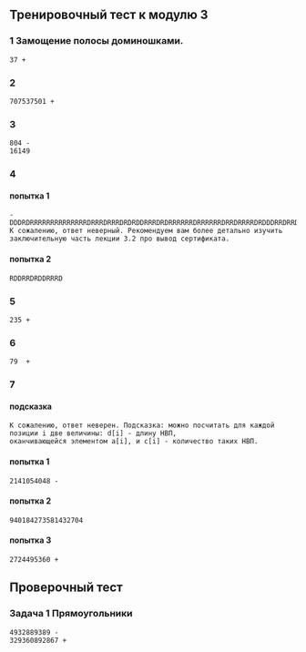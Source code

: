 
## Тренировочный тест к модулю 3

### 1 Замощение полосы доминошками. 
    37 +
### 2  
    707537501 +
### 3
    804 -
    16149
### 4
#### попытка 1
    - DDDRDRRRRRRRRRRRRRRDRRRDRRRDRDRDDRRRDRDRRRRRRDRRRRRRDRRDRRRRDRDDDRRDRRDRRDDDRRDRDRDDDRDRRRDRDDDDRRDDRDRDRDDDDDRDDDDRRRDDDDRDDDRRRDRDRDRDRDDDRRRRDDRDDDDRDDDDRDDDRDRRRRRRDDRRRRDDDRDRRRRDRDRRDDRDDRDRRRDRRDRDRDDDDDDRRRDRRR
    К сожалению, ответ неверный. Рекомендуем вам более детально изучить заключительную часть лекции 3.2 про вывод сертификата.
#### попытка 2
    RDDRRDRDDRRRD
### 5
    235 +
### 6
    79  +
### 7
#### подсказка
    К сожалению, ответ неверен. Подсказка: можно посчитать для каждой позиции i две величины: d[i] - длину НВП, 
    оканчивающейся элементом a[i], и c[i] - количество таких НВП.
#### попытка 1
    2141054048 - 
#### попытка 2
    940184273581432704
#### попытка 3
    2724495360 +

## Проверочный тест
### Задача 1 Прямоугольники
    4932889389 - 
    329360892867 +

